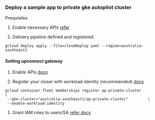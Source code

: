 ### Deploy a sample app to private gke autopilot cluster

Prequisites

1. Enable necessary APIs [refer](https://cloud.google.com/deploy/docs/integrating-ci#before_you_begin)

1. Delivery pipeline defined and registered.

``` 
gcloud deploy apply --file=clouddeploy.yaml --region=australia-southeast1
```


#### Setting upconnect gateway

1. Enable APIs [doco](hhttps://cloud.google.com/anthos/multicluster-management/gateway/setup#enable_apis)

1. Register your cluser with workload identity (recommended) [docs](https://cloud.google.com/anthos/fleet-management/docs/register/gke#register_your_cluster)


```
gcloud container fleet memberships register ap-private-cluster         \                                            
 --gke-cluster="australia-southeast1/ap-private-cluster"         \
 --enable-workload-identity
 ```

1. Grant IAM roles to users/SA [refer docs](https://cloud.google.com/anthos/multicluster-management/gateway/setup#grant_iam_roles_to_users)

